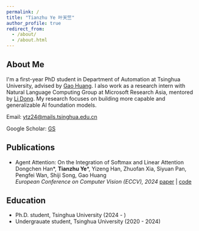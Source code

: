 ```yaml
---
permalink: /
title: "Tianzhu Ye 叶天竺"
author_profile: true
redirect_from: 
  - /about/
  - /about.html
---
```


## About Me
I'm a first-year PhD student in Department of Automation at Tsinghua University, advised by [Gao Huang](https://www.gaohuang.net/). I also work as a research intern with Natural Language Computing Group at Microsoft Research Asia, mentored by [Li Dong](https://dong.li/). My research focuses on building more capable and generalizable AI foundation models.

Email: ytz24@mails.tsinghua.edu.cn

Google Scholar: [GS](https://scholar.google.com/citations?user=7X8BCBsAAAAJ)

## Publications

- Agent Attention: On the Integration of Softmax and Linear Attention
Dongchen Han*, **Tianzhu Ye***, Yizeng Han, Zhuofan Xia, Siyuan Pan, Pengfei Wan, Shiji Song, Gao Huang  
*European Conference on Computer Vision (ECCV), 2024*
[paper](https://arxiv.org/abs/2312.08874) | [code](https://github.com/LeapLabTHU/Agent-Attention)

## Education
- Ph.D. student, Tsinghua University (2024 - )
- Undergrauate student, Tsinghua University (2020 - 2024)
